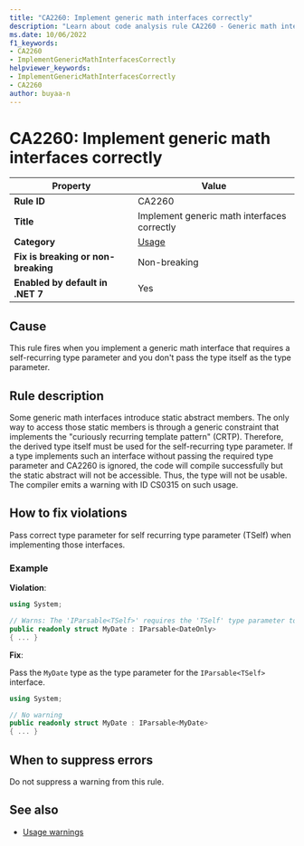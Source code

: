 ```yaml
---
title: "CA2260: Implement generic math interfaces correctly"
description: "Learn about code analysis rule CA2260 - Generic math interfaces require the derived type itself to be used for the self recurring type parameter."
ms.date: 10/06/2022
f1_keywords:
- CA2260
- ImplementGenericMathInterfacesCorrectly
helpviewer_keywords:
- ImplementGenericMathInterfacesCorrectly
- CA2260
author: buyaa-n
---
```

# CA2260: Implement generic math interfaces correctly

| Property                            | Value                                       |
|-------------------------------------|---------------------------------------------|
| **Rule ID**                         | CA2260                                      |
| **Title**                           | Implement generic math interfaces correctly |
| **Category**                        | [Usage](usage-warnings.md)                  |
| **Fix is breaking or non-breaking** | Non-breaking                                |
| **Enabled by default in .NET 7**    | Yes                                         |

## Cause

This rule fires when you implement a generic math interface that requires a self-recurring type parameter and you don't pass the type itself as the type parameter.

## Rule description

Some generic math interfaces introduce static abstract members. The only way to access those static members is through a generic constraint that implements the "curiously recurring template pattern" (CRTP). Therefore, the derived type itself must be used for the self-recurring type parameter. If a type implements such an interface without passing the required type parameter and CA2260 is ignored, the code will compile successfully but the static abstract will not be accessible. Thus, the type will not be usable. The compiler emits a warning with ID CS0315 on such usage.

## How to fix violations

Pass correct type parameter for self recurring type parameter (TSelf) when implementing those interfaces.

### Example

**Violation**:

```csharp
using System;

// Warns: The 'IParsable<TSelf>' requires the 'TSelf' type parameter to be filled with the derived type 'MyDate'
public readonly struct MyDate : IParsable<DateOnly>
{ ... }
```

**Fix**:

Pass the `MyDate` type as the type parameter for the `IParsable<TSelf>` interface.

```csharp
using System;

// No warning
public readonly struct MyDate : IParsable<MyDate>
{ ... }
```

## When to suppress errors

Do not suppress a warning from this rule.

## See also

- [Usage warnings](usage-warnings.md)
